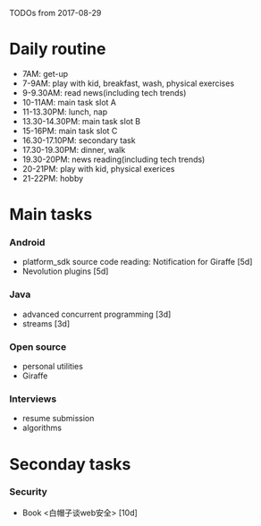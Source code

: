 TODOs from 2017-08-29

# Daily routine
- 7AM: get-up
- 7-9AM: play with kid, breakfast, wash, physical exercises
- 9-9.30AM: read news(including tech trends)
- 10-11AM: main task slot A
- 11-13.30PM: lunch, nap
- 13.30-14.30PM: main task slot B
- 15-16PM: main task slot C
- 16.30-17.10PM: secondary task
- 17.30-19.30PM: dinner, walk
- 19.30-20PM: news reading(including tech trends)
- 20-21PM: play with kid, physical exerices
- 21-22PM: hobby

# Main tasks
### Android
- platform_sdk source code reading: Notification for Giraffe [5d]
- Nevolution plugins [5d]

### Java
- advanced concurrent programming [3d]
- streams [3d]

### Open source
- personal utilities
- Giraffe

### Interviews
- resume submission
- algorithms

# Seconday tasks
### Security
- Book <白帽子谈web安全> [10d]




